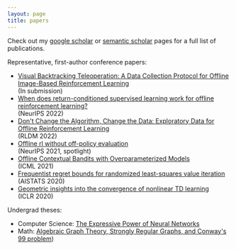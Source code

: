 ```yaml
---
layout: page
title: papers
---
```

Check out my [google scholar](https://scholar.google.com/citations?user=AmubonoAAAAJ&hl=en) or [semantic scholar](https://www.semanticscholar.org/author/David-Brandfonbrener/35402876) pages for a full list of publications.

Representative, first-author conference papers:

- [Visual Backtracking Teleoperation: A Data Collection Protocol for Offline Image-Based Reinforcement Learning](https://arxiv.org/abs/2210.02343) \
(In submission)
- [When does return-conditioned supervised learning work for offline reinforcement learning?](https://arxiv.org/abs/2206.01079) \
(NeurIPS 2022)
- [Don't Change the Algorithm, Change the Data: Exploratory Data for Offline Reinforcement Learning](https://arxiv.org/abs/2201.13425)\
(RLDM 2022)
- [Offline rl without off-policy evaluation](https://arxiv.org/abs/2106.08909)\
(NeurIPS 2021, spotlight)
- [Offline Contextual Bandits with Overparameterized Models](https://arxiv.org/abs/2006.15368)\
(ICML 2021)
- [Frequentist regret bounds for randomized least-squares value iteration](https://arxiv.org/abs/1911.00567)\
(AISTATS 2020)
- [Geometric insights into the convergence of nonlinear TD learning](https://arxiv.org/abs/1905.12185)\
(ICLR 2020)



Undergrad theses:

- Computer Science: [The Expressive Power of Neural Networks](/assets/papers/yale_cs_thesis.pdf)
- Math: [Algebraic Graph Theory, Strongly Regular Graphs, and Conway's 99 problem](/assets/papers/yale_math_thesis.pdf))
